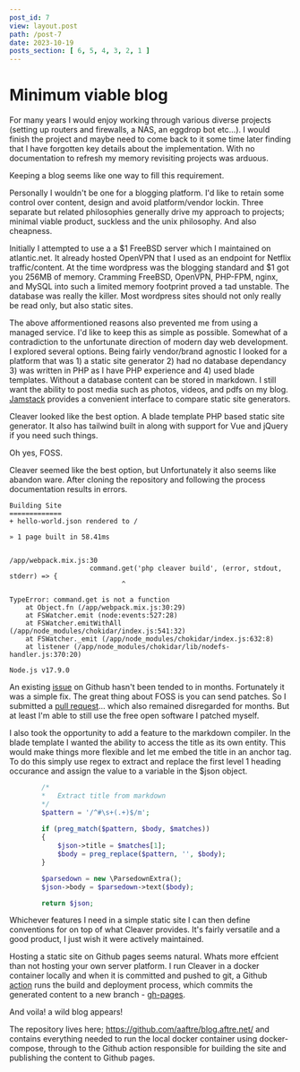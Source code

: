 ```yaml
---
post_id: 7
view: layout.post
path: /post-7
date: 2023-10-19
posts_section: [ 6, 5, 4, 3, 2, 1 ]
---
```


# Minimum viable blog

For many years I would enjoy working through various diverse projects (setting up routers and firewalls, a NAS, an eggdrop bot etc...).  I would finish the project and maybe need to come back to it some time later finding that I have forgotten key details about the implementation.  With no documentation to refresh my memory revisiting projects was arduous.

Keeping a blog seems like one way to fill this requirement.

Personally I wouldn't be one for a blogging platform. I'd like to retain some control over content, design and avoid platform/vendor lockin. Three separate but related philosophies generally drive my approach to projects; minimal viable product, suckless and the unix philosophy. And also cheapness.

Initially I attempted to use a a $1 FreeBSD server which I maintained on atlantic.net.  It already hosted OpenVPN that I used as an endpoint for Netflix traffic/content. At the time wordpress was the blogging standard and $1 got you 256MB of memory.  Cramming FreeBSD, OpenVPN, PHP-FPM, nginx, and MySQL into such a limited memory footprint proved a tad unstable.  The database was really the killer.  Most wordpress sites should not only really be read only, but also static sites.

The above afformentioned reasons also prevented me from using a managed service.  I'd like to keep this as simple as possible.  Somewhat of a contradiction to the unfortunate direction of modern day web development.  I explored several options.  Being fairly vendor/brand agnostic I looked for a platform that was 1) a static site generator 2) had no database dependancy 3) was written in PHP as I have PHP experience and 4) used blade templates.  Without a database content can be stored in markdown.  I still want the ability to post media such as photos, videos, and pdfs on my blog.  [Jamstack](https://jamstack.org/generators/) provides a convenient interface to compare static site generators. 

Cleaver looked like the best option.  A blade template PHP based static site generator.  It also has tailwind built in along with support for Vue and jQuery if you need such things.

Oh yes, FOSS.

Cleaver seemed like the best option, but Unfortunately it also seems like abandon ware.  After cloning the repository and following the process documentation results in errors.

```
Building Site
=============
+ hello-world.json rendered to /

» 1 page built in 58.41ms


/app/webpack.mix.js:30
                    command.get('php cleaver build', (error, stdout, stderr) => {
                            ^

TypeError: command.get is not a function
    at Object.fn (/app/webpack.mix.js:30:29)
    at FSWatcher.emit (node:events:527:28)
    at FSWatcher.emitWithAll (/app/node_modules/chokidar/index.js:541:32)
    at FSWatcher._emit (/app/node_modules/chokidar/index.js:632:8)
    at listener (/app/node_modules/chokidar/lib/nodefs-handler.js:370:20)

Node.js v17.9.0
```

An existing [issue](https://github.com/aschmelyun/cleaver/issues/65) on Github hasn't been tended to in months.  Fortunately it was a simple fix.  The great thing about FOSS is you can send patches.  So I submitted a [pull request](https://github.com/aschmelyun/cleaver/pull/68/commits)... which also remained disregarded for months.  But at least I'm able to still use the free open software I patched myself.  

I also took the opportunity to add a feature to the markdown compiler.  In the blade template I wanted the ability to access the title as its own entity.  This would make things more flexible and let me embed the title in an anchor tag.  To do this simply use regex to extract and replace the first level 1 heading occurance and assign the value to a variable in the $json object.

```php
        /*
        *   Extract title from markdown
        */
        $pattern = '/^#\s+(.+)$/m';
        
        if (preg_match($pattern, $body, $matches)) 
        {
            $json->title = $matches[1];
            $body = preg_replace($pattern, '', $body);
        }    

        $parsedown = new \ParsedownExtra();
        $json->body = $parsedown->text($body);

        return $json;
```

Whichever features I need in a simple static site I can then define conventions for on top of what Cleaver provides.  It's fairly versatile and a good product, I just wish it were actively maintained.

Hosting a static site on Github pages seems natural. Whats more effcient than not hosting your own server platform.  I run Cleaver in a docker container locally and when it is committed and pushed to git, a Github [action](https://github.com/aaftre/blog.aftre.net/blob/main/.github/workflows/main.yml) runs the build and deployment process, which commits the generated content to a new branch - [gh-pages](https://github.com/aaftre/blog.aftre.net/tree/gh-pages).

And voila! a wild blog appears!

The repository lives here; https://github.com/aaftre/blog.aftre.net/ and contains everything needed to run the local docker container using docker-compose, through to the Github action responsible for building the site and publishing the content to Github pages.
